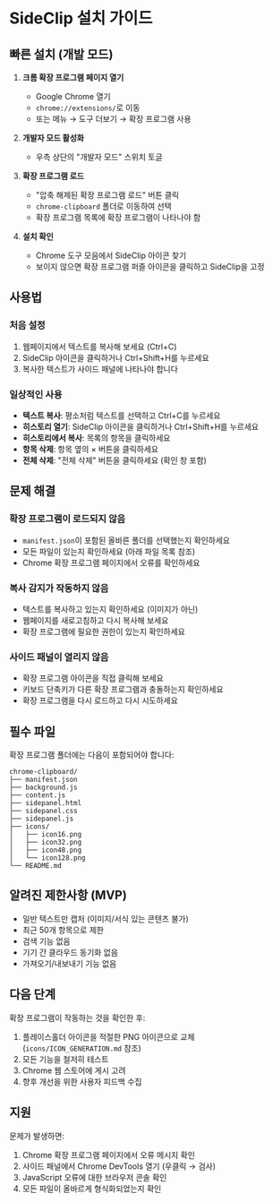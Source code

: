 # SideClip 설치 가이드

## 빠른 설치 (개발 모드)

1. **크롬 확장 프로그램 페이지 열기**
   - Google Chrome 열기
   - `chrome://extensions/`로 이동
   - 또는 메뉴 → 도구 더보기 → 확장 프로그램 사용

2. **개발자 모드 활성화**
   - 우측 상단의 "개발자 모드" 스위치 토글

3. **확장 프로그램 로드**
   - "압축 해제된 확장 프로그램 로드" 버튼 클릭
   - `chrome-clipboard` 폴더로 이동하여 선택
   - 확장 프로그램 목록에 확장 프로그램이 나타나야 함

4. **설치 확인**
   - Chrome 도구 모음에서 SideClip 아이콘 찾기
   - 보이지 않으면 확장 프로그램 퍼즐 아이콘을 클릭하고 SideClip을 고정

## 사용법

### 처음 설정
1. 웹페이지에서 텍스트를 복사해 보세요 (Ctrl+C)
2. SideClip 아이콘을 클릭하거나 Ctrl+Shift+H를 누르세요
3. 복사한 텍스트가 사이드 패널에 나타나야 합니다

### 일상적인 사용
- **텍스트 복사**: 평소처럼 텍스트를 선택하고 Ctrl+C를 누르세요
- **히스토리 열기**: SideClip 아이콘을 클릭하거나 Ctrl+Shift+H를 누르세요
- **히스토리에서 복사**: 목록의 항목을 클릭하세요
- **항목 삭제**: 항목 옆의 × 버튼을 클릭하세요
- **전체 삭제**: "전체 삭제" 버튼을 클릭하세요 (확인 창 포함)

## 문제 해결

### 확장 프로그램이 로드되지 않음
- `manifest.json`이 포함된 올바른 폴더를 선택했는지 확인하세요
- 모든 파일이 있는지 확인하세요 (아래 파일 목록 참조)
- Chrome 확장 프로그램 페이지에서 오류를 확인하세요

### 복사 감지가 작동하지 않음
- 텍스트를 복사하고 있는지 확인하세요 (이미지가 아닌)
- 웹페이지를 새로고침하고 다시 복사해 보세요
- 확장 프로그램에 필요한 권한이 있는지 확인하세요

### 사이드 패널이 열리지 않음
- 확장 프로그램 아이콘을 직접 클릭해 보세요
- 키보드 단축키가 다른 확장 프로그램과 충돌하는지 확인하세요
- 확장 프로그램을 다시 로드하고 다시 시도하세요

## 필수 파일

확장 프로그램 폴더에는 다음이 포함되어야 합니다:
```
chrome-clipboard/
├── manifest.json
├── background.js  
├── content.js
├── sidepanel.html
├── sidepanel.css
├── sidepanel.js
├── icons/
│   ├── icon16.png
│   ├── icon32.png
│   ├── icon48.png
│   └── icon128.png
└── README.md
```

## 알려진 제한사항 (MVP)

- 일반 텍스트만 캡처 (이미지/서식 있는 콘텐츠 불가)
- 최근 50개 항목으로 제한
- 검색 기능 없음
- 기기 간 클라우드 동기화 없음
- 가져오기/내보내기 기능 없음

## 다음 단계

확장 프로그램이 작동하는 것을 확인한 후:
1. 플레이스홀더 아이콘을 적절한 PNG 아이콘으로 교체 (`icons/ICON_GENERATION.md` 참조)
2. 모든 기능을 철저히 테스트
3. Chrome 웹 스토어에 게시 고려
4. 향후 개선을 위한 사용자 피드백 수집

## 지원

문제가 발생하면:
1. Chrome 확장 프로그램 페이지에서 오류 메시지 확인
2. 사이드 패널에서 Chrome DevTools 열기 (우클릭 → 검사)
3. JavaScript 오류에 대한 브라우저 콘솔 확인
4. 모든 파일이 올바르게 형식화되었는지 확인
